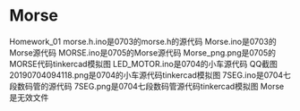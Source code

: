 # Morse
Homework_01
morse.h.ino是0703的morse.h的源代码
Morse.ino是0703的Morse源代码
MORSE.ino是0705的Morse源代码
Morse_png.png是0705的MORSE代码tinkercad模拟图
LED_MOTOR.ino是0704的小车源代码
QQ截图20190704094118.png是0704的小车源代码tinkercad模拟图
7SEG.ino是0704七段数码管的源代码
7SEG.png是0704七段数码管源代码tinkercad模拟图
Morse是无效文件
